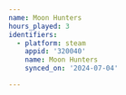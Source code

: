 ```yaml
---
name: Moon Hunters
hours_played: 3
identifiers:
  - platform: steam
    appid: '320040'
    name: Moon Hunters
    synced_on: '2024-07-04'

---
```

